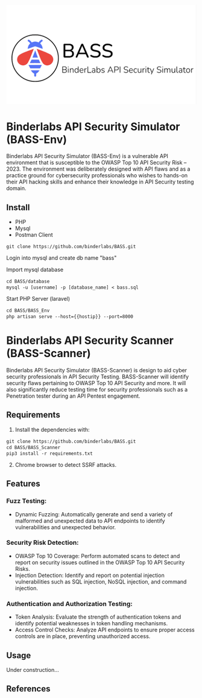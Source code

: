 <p align="center">
  <img src="https://github.com/binderlabs/BASS/blob/main/BASS%20logo.png" alt="Alternative Text" width="600"/>
</p>

# Binderlabs API Security Simulator (BASS-Env)

Binderlabs API Security Simulator (BASS-Env) is a vulnerable API environment that is susceptible to the OWASP Top 10 API Security Risk – 2023. The environment was deliberately designed with API flaws and as a practice ground for cybersecurity professionals who wishes to hands-on their API hacking skills and enhance their knowledge in API Security testing domain.


## Install

- PHP 
- Mysql
- Postman Client
  
```
git clone https://github.com/binderlabs/BASS.git
```

Login into mysql and create db name "bass"

Import mysql database
```
cd BASS/database
mysql -u [username] -p [database_name] < bass.sql
```

Start PHP Server (laravel)
```
cd BASS/BASS_Env
php artisan serve --host={{hostip}} --port=8000

```

# Binderlabs API Security Scanner (BASS-Scanner)

Binderlabs API Security Simulator (BASS-Scanner) is design to aid cyber security professionals in API Security Testing. BASS-Scanner will identify security flaws pertaining to OWASP Top 10 API Security and more. It will also significantly reduce testing time for security professionals such as a Penetration tester during an API Pentest engagement.

## Requirements


1. Install the dependencies with:
```
git clone https://github.com/binderlabs/BASS.git
cd BASS/BASS_Scanner
pip3 install -r requirements.txt
```

2. Chrome browser to detect SSRF attacks.

## Features

### Fuzz Testing:
* Dynamic Fuzzing: Automatically generate and send a variety of malformed and unexpected data to API endpoints to identify vulnerabilities and unexpected behavior.

### Security Risk Detection:
* OWASP Top 10 Coverage: Perform automated scans to detect and report on security issues outlined in the OWASP Top 10 API Security Risks.
* Injection Detection: Identify and report on potential injection vulnerabilities such as SQL injection, NoSQL injection, and command injection.

### Authentication and Authorization Testing:
* Token Analysis: Evaluate the strength of authentication tokens and identify potential weaknesses in token handling mechanisms.
* Access Control Checks: Analyze API endpoints to ensure proper access controls are in place, preventing unauthorized access.


## Usage

Under construction…


## References

